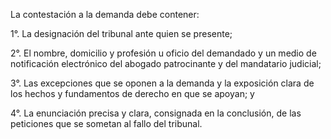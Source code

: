 La contestación a la demanda debe contener:

1°. La designación del tribunal ante quien se presente;

2°. El nombre, domicilio y profesión u oficio del demandado y un medio de notificación electrónico del abogado patrocinante y del mandatario judicial;

3°. Las excepciones que se oponen a la demanda y la exposición clara de los hechos y fundamentos de derecho en que se apoyan; y

4°. La enunciación precisa y clara, consignada en la conclusión, de las peticiones que se sometan al fallo del tribunal.